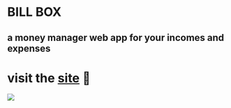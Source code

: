 # BILL BOX 
## a money manager web app for your incomes and expenses

# visit the [site](https://bill-box.netlify.app/) 🚀 


<img src="https://res.cloudinary.com/cloudyimg/image/upload/v1637854072/portfolio%20screenshots/one_fed4pg.jpg"></img>
